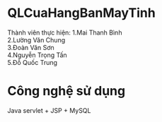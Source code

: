 # QLCuaHangBanMayTinh
 Thành viên thực hiện:
 1.Mai Thanh Bình<br>
 2.Lường Văn Chung<br>
 3.Đoàn Văn Sơn<br>
 4.Nguyễn Trọng Tấn<br>
 5.Đỗ Quốc Trung
 # Công nghệ sử dụng
Java servlet + JSP + MySQL
